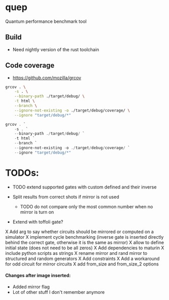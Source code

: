 # quep
Quantum performance benchmark tool

## Build
* Need nightly version of the rust toolchain

## Code coverage
* https://github.com/mozilla/grcov
```bash
grcov . \
    -s . \
    --binary-path ./target/debug/ \
    -t html \
    --branch \
    --ignore-not-existing -o ./target/debug/coverage/ \
    --ignore "target/debug/*"
```


```powershell
grcov . `
    -s . `
    --binary-path ./target/debug/ `
    -t html `
    --branch `
    --ignore-not-existing -o ./target/debug/coverage/ `
    --ignore "target/debug/*"
```

# TODOs:
* TODO extend supported gates with custom defined and their inverse

* Split results from correct shots if mirror is not used
  * TODO do not compare only the most common number when no mirror is turn on
* Extend with toffoli gate?

X Add arg to say whether circuits should be mirrored or computed on a simulator
X implement cycle benchmarking (inverse gate is inserted directly behind the correct gate, otherwise it is the same as mirror)
X allow to define initial state (does not need to be all zeros)
X Add dependencies to maturin
X include python scripts as strings
X rename mirror and rand mirror to structured and random generators
X Add constraints
X Add a workaround for odd circuit for mirror circuits
X add from_size and from_size_2 options

#### Changes after image inserted:
* Added mirror flag
* Lot of other stuff I don't remember anymore
